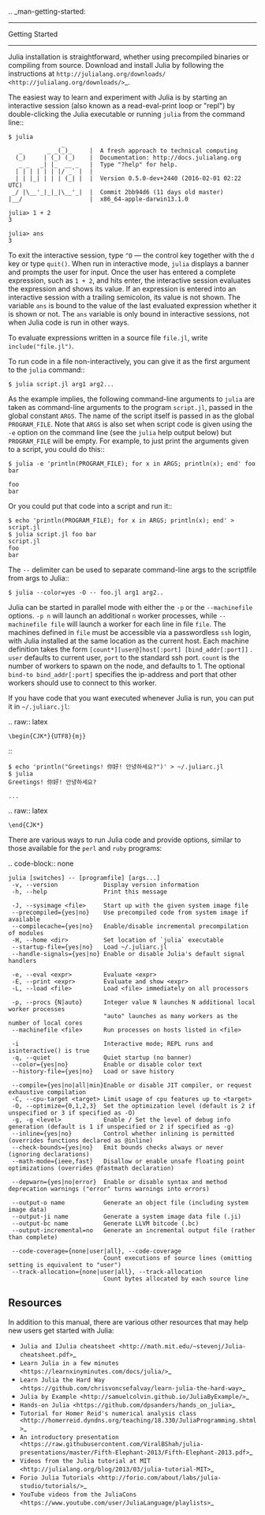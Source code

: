 .. _man-getting-started:

*****************
 Getting Started
*****************

Julia installation is straightforward, whether using precompiled
binaries or compiling from source. Download and install Julia by
following the instructions at
`http://julialang.org/downloads/ <http://julialang.org/downloads/>`_.

The easiest way to learn and experiment with Julia is by starting an
interactive session (also known as a read-eval-print loop or "repl")
by double-clicking the Julia executable or running ``julia`` from the
command line::

    $ julia
                   _
       _       _ _(_)_     |  A fresh approach to technical computing
      (_)     | (_) (_)    |  Documentation: http://docs.julialang.org
       _ _   _| |_  __ _   |  Type "?help" for help.
      | | | | | | |/ _` |  |
      | | |_| | | | (_| |  |  Version 0.5.0-dev+2440 (2016-02-01 02:22 UTC)
     _/ |\__'_|_|_|\__'_|  |  Commit 2bb94d6 (11 days old master)
    |__/                   |  x86_64-apple-darwin13.1.0

    julia> 1 + 2
    3

    julia> ans
    3

To exit the interactive session, type ``^D`` — the control key
together with the ``d`` key or type ``quit()``. When run in interactive
mode, ``julia`` displays a banner and prompts the user for input. Once
the user has entered a complete expression, such as ``1 + 2``, and
hits enter, the interactive session evaluates the expression and shows
its value. If an expression is entered into an interactive session
with a trailing semicolon, its value is not shown. The variable
``ans`` is bound to the value of the last evaluated expression whether
it is shown or not. The ``ans`` variable is only bound in interactive
sessions, not when Julia code is run in other ways.

To evaluate expressions written in a source file ``file.jl``, write
``include("file.jl")``.

To run code in a file non-interactively, you can give it as the first
argument to the ``julia`` command::

    $ julia script.jl arg1 arg2...

As the example implies, the following command-line arguments to ``julia``
are taken as command-line arguments to the program ``script.jl``, passed
in the global constant ``ARGS``. The name of the script itself is passed
in as the global ``PROGRAM_FILE``. Note that ``ARGS`` is also set when script
code is given using the ``-e`` option on the command line (see the ``julia``
help output below) but ``PROGRAM_FILE`` will be empty. For example, to just
print the arguments given to a script, you could do this::

    $ julia -e 'println(PROGRAM_FILE); for x in ARGS; println(x); end' foo bar

    foo
    bar

Or you could put that code into a script and run it::

    $ echo 'println(PROGRAM_FILE); for x in ARGS; println(x); end' > script.jl
    $ julia script.jl foo bar
    script.jl
    foo
    bar

The ``--`` delimiter can be used to separate command-line args to the scriptfile from args to Julia::

    $ julia --color=yes -O -- foo.jl arg1 arg2..

Julia can be started in parallel mode with either the ``-p`` or the
``--machinefile`` options. ``-p n`` will launch an additional ``n`` worker
processes, while ``--machinefile file`` will launch a worker for each line in
file ``file``. The machines defined in ``file`` must be accessible via a
passwordless ``ssh`` login, with Julia installed at the same location as the
current host. Each machine definition takes the form
``[count*][user@]host[:port] [bind_addr[:port]]`` . ``user`` defaults to current user,
``port`` to the standard ssh port. ``count`` is the number of workers to spawn
on the node, and defaults to 1. The optional ``bind-to bind_addr[:port]``
specifies the ip-address and port that other workers should use to
connect to this worker.


If you have code that you want executed whenever Julia is run, you can
put it in ``~/.juliarc.jl``:

.. raw:: latex

    \begin{CJK*}{UTF8}{mj}

::

    $ echo 'println("Greetings! 你好! 안녕하세요?")' > ~/.juliarc.jl
    $ julia
    Greetings! 你好! 안녕하세요?

    ...

.. raw:: latex

    \end{CJK*}

There are various ways to run Julia code and provide options, similar to
those available for the ``perl`` and ``ruby`` programs:

.. code-block:: none

    julia [switches] -- [programfile] [args...]
     -v, --version             Display version information
     -h, --help                Print this message

     -J, --sysimage <file>     Start up with the given system image file
     --precompiled={yes|no}    Use precompiled code from system image if available
     --compilecache={yes|no}   Enable/disable incremental precompilation of modules
     -H, --home <dir>          Set location of `julia` executable
     --startup-file={yes|no}   Load ~/.juliarc.jl
     --handle-signals={yes|no} Enable or disable Julia's default signal handlers

     -e, --eval <expr>         Evaluate <expr>
     -E, --print <expr>        Evaluate and show <expr>
     -L, --load <file>         Load <file> immediately on all processors

     -p, --procs {N|auto}      Integer value N launches N additional local worker processes
                               "auto" launches as many workers as the number of local cores
     --machinefile <file>      Run processes on hosts listed in <file>

     -i                        Interactive mode; REPL runs and isinteractive() is true
     -q, --quiet               Quiet startup (no banner)
     --color={yes|no}          Enable or disable color text
     --history-file={yes|no}   Load or save history

     --compile={yes|no|all|min}Enable or disable JIT compiler, or request exhaustive compilation
     -C, --cpu-target <target> Limit usage of cpu features up to <target>
     -O, --optimize={0,1,2,3}  Set the optimization level (default is 2 if unspecified or 3 if specified as -O)
     -g, -g <level>            Enable / Set the level of debug info generation (default is 1 if unspecified or 2 if specified as -g)
     --inline={yes|no}         Control whether inlining is permitted (overrides functions declared as @inline)
     --check-bounds={yes|no}   Emit bounds checks always or never (ignoring declarations)
     --math-mode={ieee,fast}   Disallow or enable unsafe floating point optimizations (overrides @fastmath declaration)

     --depwarn={yes|no|error}  Enable or disable syntax and method deprecation warnings ("error" turns warnings into errors)

     --output-o name           Generate an object file (including system image data)
     --output-ji name          Generate a system image data file (.ji)
     --output-bc name          Generate LLVM bitcode (.bc)
     --output-incremental=no   Generate an incremental output file (rather than complete)

     --code-coverage={none|user|all}, --code-coverage
                               Count executions of source lines (omitting setting is equivalent to "user")
     --track-allocation={none|user|all}, --track-allocation
                               Count bytes allocated by each source line


Resources
---------

In addition to this manual, there are various other resources that may
help new users get started with Julia:

- `Julia and IJulia cheatsheet <http://math.mit.edu/~stevenj/Julia-cheatsheet.pdf>`_
- `Learn Julia in a few minutes <https://learnxinyminutes.com/docs/julia/>`_
- `Learn Julia the Hard Way <https://github.com/chrisvoncsefalvay/learn-julia-the-hard-way>`_
- `Julia by Example <http://samuelcolvin.github.io/JuliaByExample/>`_
- `Hands-on Julia <https://github.com/dpsanders/hands_on_julia>`_
- `Tutorial for Homer Reid's numerical analysis class <http://homerreid.dyndns.org/teaching/18.330/JuliaProgramming.shtml>`_
- `An introductory presentation <https://raw.githubusercontent.com/ViralBShah/julia-presentations/master/Fifth-Elephant-2013/Fifth-Elephant-2013.pdf>`_
- `Videos from the Julia tutorial at MIT <http://julialang.org/blog/2013/03/julia-tutorial-MIT>`_
- `Forio Julia Tutorials <http://forio.com/about/labs/julia-studio/tutorials/>`_
- `YouTube videos from the JuliaCons <https://www.youtube.com/user/JuliaLanguage/playlists>`_

